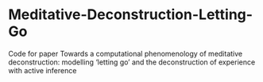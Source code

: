 # Meditative-Deconstruction-Letting-Go
Code for paper Towards a computational phenomenology of meditative deconstruction: modelling ‘letting go’ and the deconstruction of experience with active inference
